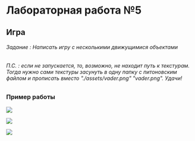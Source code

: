 # Лабораторная работа №5
## Игра

###### Задание : Написать игру с несколькими движущимися объектами

###### П.С. : если не запускается, то, возможно, не находит путь к текстурам. Тогда нужно сами текстуры засунуть в одну папку с питоновским файлом и прописать вместо "./assets/vader.png" "vader.png". Удачи!

### __Пример работы__


![](https://github.com/amunra2/python-bmstu-iu7/raw/main/sem2/lab_05/examples/png_1.png)

![](https://github.com/amunra2/python-bmstu-iu7/raw/main/sem2/lab_05/examples/png_2.png)

![](https://github.com/amunra2/python-bmstu-iu7/raw/main/sem2/lab_05/examples/png_3.png)


